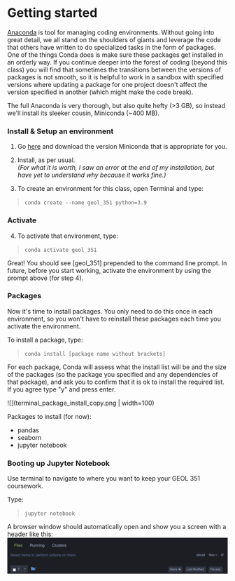 # Getting started

[Anaconda](https://docs.conda.io/projects/conda/en/latest/) is tool for managing coding environments. Without going into great detail, we all stand on the shoulders of giants and leverage the code that others have written to do specialized tasks in the form of packages.  One of the things Conda does is make sure these packages get installed in an orderly way. If you continue deeper into the forest of coding (beyond this class) you will find that sometimes the transitions between the versions of packages is not smooth, so it is helpful to work in a sandbox with specified versions where updating a package for one project doesn't affect the version specified in another (which might make the code break). 

The full Anaconda is very thorough, but also quite hefty (>3 GB), so instead we'll install its sleeker cousin, Miniconda (~400 MB). 
### Install & Setup an environment
1. Go [here](https://docs.conda.io/en/latest/miniconda.html) and download the version Miniconda that is appropriate for you.

2. Install, as per usual.<br> 
_(For what it is worth, I saw an error at the end of my installation, but have yet to understand why because it works fine.)_

3. To create an environment for this class, open Terminal and type:
>```conda create --name geol_351 python=3.9```

### Activate
4. To activate that environment, type:
> ```conda activate geol_351```

Great!  You should see [geol_351] prepended to the command line prompt. In future, before you start working, activate the environment by using the prompt above (for step 4). 

### Packages
Now it's time to install packages.  You only need to do this once in each environment, so you won't have to reinstall these packages each time you activate the environment. 


To install a package, type:
>```conda install [package name without brackets]```

For each package, Conda will assess what the install list will be and the size of the packages (so the package you specified and any dependencies of that package), and ask you to confirm that it is ok to install the required list. If you agree type "y" and press enter.

![](terminal_package_install_copy.png | width=100)


Packages to install (for now):
- pandas
- seaborn
- jupyter notebook

### Booting up Jupyter Notebook
Use terminal to navigate to where you want to keep your GEOL 351 coursework. 

Type: 
>```jupyter notebook```

A browser window should automatically open and show you a screen with a header like this:
![](jupyter_startup_header2.png)
